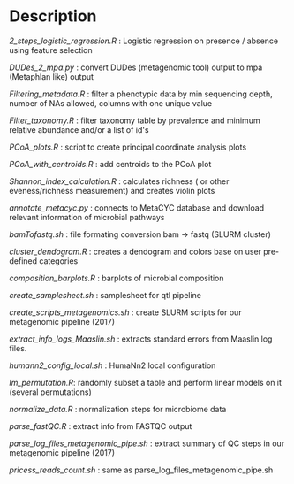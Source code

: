 Description 
====================================

*2_steps_logistic_regression.R*  : Logistic regression on presence / absence using feature selection

*DUDes_2_mpa.py* : convert DUDes (metagenomic tool) output to mpa (Metaphlan like) output

*Filtering_metadata.R* : filter a phenotypic data by min sequencing depth, number of NAs allowed, columns with one unique value

*Filter_taxonomy.R* : filter taxonomy table by prevalence and minimum relative abundance and/or a list of id's 

*PCoA_plots.R* : script to create principal coordinate analysis plots

*PCoA_with_centroids.R* : add centroids to the PCoA plot

*Shannon_index_calculation.R* : calculates richness ( or other eveness/richness measurement) and creates violin plots

*annotate_metacyc.py* : connects to MetaCYC database and download relevant information of microbial pathways

*bamTofastq.sh* : file formating conversion bam -> fastq (SLURM cluster)

*cluster_dendogram.R* : creates a dendogram and colors base on user pre-defined categories

*composition_barplots.R* : barplots of microbial composition

*create_samplesheet.sh* : samplesheet for qtl pipeline

*create_scripts_metagenomics.sh* : create SLURM scripts for our metagenomic pipeline (2017)

*extract_info_logs_Maaslin.sh* : extracts standard errors from Maaslin log files. 

*humann2_config_local.sh* : HumaNn2 local configuration

*lm_permutation.R*: randomly subset a table and perform linear models on it (several permutations)

*normalize_data.R* : normalization steps for microbiome data

*parse_fastQC.R* : extract info from FASTQC output

*parse_log_files_metagenomic_pipe.sh* : extract summary of QC steps in our metagenomic pipeline (2017)

*pricess_reads_count.sh* : same as parse_log_files_metagenomic_pipe.sh

